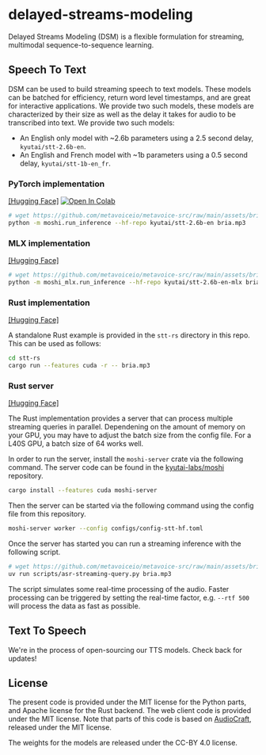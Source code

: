 # delayed-streams-modeling
Delayed Streams Modeling (DSM) is a flexible formulation for streaming, multimodal sequence-to-sequence learning.

## Speech To Text

DSM can be used to build streaming speech to text models. These models can be
batched for efficiency, return word level timestamps,  and are great for
interactive applications. We provide two such models, these models are
characterized by their size as well as the delay it takes for audio to be
transcribed into text. We provide two such models:
- An English only model with ~2.6b parameters using a 2.5 second delay,
  `kyutai/stt-2.6b-en`.
- An English and French model with ~1b parameters using a 0.5 second delay,
  `kyutai/stt-1b-en_fr`.

### PyTorch implementation
[[Hugging Face]](https://huggingface.co/kyutai/stt-2.6b-en)
<a target="_blank" href="https://colab.research.google.com/drive/1mc0Q-FoHxU2pEvId8rTdS4q1r1zorJhS?usp=sharing">
  <img src="https://colab.research.google.com/assets/colab-badge.svg" alt="Open In Colab"/>
</a>


```bash
# wget https://github.com/metavoiceio/metavoice-src/raw/main/assets/bria.mp3
python -m moshi.run_inference --hf-repo kyutai/stt-2.6b-en bria.mp3
```

### MLX implementation
[[Hugging Face]](https://huggingface.co/kyutai/stt-2.6b-en-mlx)

```bash
# wget https://github.com/metavoiceio/metavoice-src/raw/main/assets/bria.mp3
python -m moshi_mlx.run_inference --hf-repo kyutai/stt-2.6b-en-mlx bria.mp3 --temp 0
```

### Rust implementation
[[Hugging Face]](https://huggingface.co/kyutai/stt-2.6b-en-candle)

A standalone Rust example is provided in the `stt-rs` directory in this repo.
This can be used as follows:
```bash
cd stt-rs
cargo run --features cuda -r -- bria.mp3
```

### Rust server
[[Hugging Face]](https://huggingface.co/kyutai/stt-2.6b-en-candle)

The Rust implementation provides a server that can process multiple streaming
queries in parallel. Dependening on the amount of memory on your GPU, you may
have to adjust the batch size from the config file. For a L40S GPU, a batch size
of 64 works well.

In order to run the server, install the `moshi-server` crate via the following
command. The server code can be found in the
[kyutai-labs/moshi](https://github.com/kyutai-labs/moshi/tree/main/rust/moshi-server)
repository.
```bash
cargo install --features cuda moshi-server
```

Then the server can be started via the following command using the config file
from this repository.
```bash
moshi-server worker --config configs/config-stt-hf.toml
```

Once the server has started you can run a streaming inference with the following
script.
```bash
# wget https://github.com/metavoiceio/metavoice-src/raw/main/assets/bria.mp3
uv run scripts/asr-streaming-query.py bria.mp3
```

The script simulates some real-time processing of the audio. Faster processing
can be triggered by setting the real-time factor, e.g. `--rtf 500` will process
the data as fast as possible.

## Text To Speech

We're in the process of open-sourcing our TTS models. Check back for updates!

## License

The present code is provided under the MIT license for the Python parts, and Apache license for the Rust backend.
The web client code is provided under the MIT license.
Note that parts of this code is based on [AudioCraft](https://github.com/facebookresearch/audiocraft), released under
the MIT license.

The weights for the models are released under the CC-BY 4.0 license.
